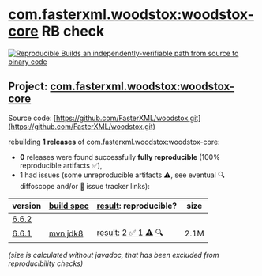 [com.fasterxml.woodstox:woodstox-core](https://central.sonatype.com/artifact/com.fasterxml.woodstox/woodstox-core/versions) RB check
=======

[![Reproducible Builds](https://reproducible-builds.org/images/logos/rb.svg) an independently-verifiable path from source to binary code](https://reproducible-builds.org/)

## Project: [com.fasterxml.woodstox:woodstox-core](https://central.sonatype.com/artifact/com.fasterxml.woodstox/woodstox-core/versions)

Source code: [https://github.com/FasterXML/woodstox.git](https://github.com/FasterXML/woodstox.git)

rebuilding **1 releases** of com.fasterxml.woodstox:woodstox-core:
- **0** releases were found successfully **fully reproducible** (100% reproducible artifacts :white_check_mark:),
- 1 had issues (some unreproducible artifacts :warning:, see eventual :mag: diffoscope and/or :memo: issue tracker links):

| version | [build spec](/BUILDSPEC.md) | [result](https://reproducible-builds.org/docs/jvm/): reproducible? | size |
| -- | --------- | ------ | -- |
| [6.6.2](https://central.sonatype.com/artifact/com.fasterxml.woodstox/woodstox-core/6.6.2/pom) | | | |
| [6.6.1](https://central.sonatype.com/artifact/com.fasterxml.woodstox/woodstox-core/6.6.1/pom) | [mvn jdk8](woodstox-core-6.6.1.buildspec) | [result](woodstox-core-6.6.1.buildinfo): [2 :white_check_mark:  1 :warning:](woodstox-core-6.6.1.buildcompare) [:mag:](woodstox-core-6.6.1.diffoscope) | 2.1M |

<i>(size is calculated without javadoc, that has been excluded from reproducibility checks)</i>
